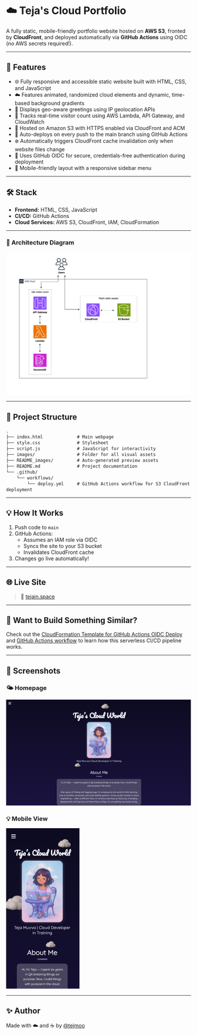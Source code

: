 # ☁️ Teja's Cloud Portfolio

A fully static, mobile-friendly portfolio website hosted on **AWS S3**, fronted by **CloudFront**, and deployed automatically via **GitHub Actions** using OIDC (no AWS secrets required!).

---

## 🚀 Features

- 🌐 Fully responsive and accessible static website built with HTML, CSS, and JavaScript
- ☁️ Features animated, randomized cloud elements and dynamic, time-based background gradients
- 📍 Displays geo-aware greetings using IP geolocation APIs
- 🔢 Tracks real-time visitor count using AWS Lambda, API Gateway, and CloudWatch
- 💾 Hosted on Amazon S3 with HTTPS enabled via CloudFront and ACM
- 🔄 Auto-deploys on every push to the main branch using GitHub Actions
- ❄️ Automatically triggers CloudFront cache invalidation only when website files change
- 🔐 Uses GitHub OIDC for secure, credentials-free authentication during deployment
- 🍔 Mobile-friendly layout with a responsive sidebar menu

---

## 🛠 Stack

- **Frontend:** HTML, CSS, JavaScript
- **CI/CD:** GitHub Actions
- **Cloud Services:** AWS S3, CloudFront, IAM, CloudFormation

---

### 🧱 Architecture Diagram

![Architecture](README_images/architecture.png)

---

## 📁 Project Structure

```
.
├── index.html             # Main webpage
├── style.css              # Stylesheet
├── script.js              # JavaScript for interactivity
├── images/                # Folder for all visual assets
├── README_images/         # Auto-generated preview assets 
├── README.md              # Project documentation
└── .github/
    └── workflows/
        └── deploy.yml     # GitHub Actions workflow for S3 CloudFront deployment
```

---

## 💡 How It Works

1. Push code to `main`
2. GitHub Actions:
   - Assumes an IAM role via OIDC
   - Syncs the site to your S3 bucket
   - Invalidates CloudFront cache
3. Changes go live automatically!

---

## 🌐 Live Site

> 🔗 [tejain.space](#)  

---

## 🧠 Want to Build Something Similar?

Check out the [CloudFormation Template for GitHub Actions OIDC Deploy](.github/cloudformation/github-oidc-deploy.yaml) and [GitHub Actions workflow](.github/workflows/deploy.yml) to learn how this serverless CI/CD pipeline works.

---

## 📸 Screenshots

### 🌤️ Homepage

<img src="README_images/web_screenshot.png" width="600" />

### 💡 Mobile View

<img src="README_images/mobile_screenshot.png" width="200" />

---

## ✨ Author

Made with ☁️ and ☕ by [@tejmoo](https://github.com/tejmoo)